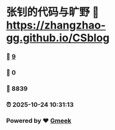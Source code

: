 # 张钊的代码与旷野 :link: https://zhangzhao-gg.github.io/CSblog 
### :page_facing_up: [9](https://zhangzhao-gg.github.io/CSblog/tag.html) 
### :speech_balloon: 0 
### :hibiscus: 8839 
### :alarm_clock: 2025-10-24 10:31:13 
### Powered by :heart: [Gmeek](https://github.com/Meekdai/Gmeek)

